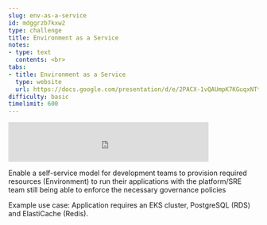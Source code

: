 ```yaml
---
slug: env-as-a-service
id: mdggrzb7kxw2
type: challenge
title: Environment as a Service
notes:
- type: text
  contents: <br>
tabs:
- title: Environment as a Service
  type: website
  url: https://docs.google.com/presentation/d/e/2PACX-1vQAUmpK7KGuqxNTtM0vpWfRvvW9xI6uFpKbatWPOk2fGRs8EMFOP5BTcDXJw8T3ug/embed?start=false&loop=false&delayms=3000
difficulty: basic
timelimit: 600
---
```


<iframe style="position: relative; height: 80px; width: 80%;" src="https://drive.google.com/file/d/1EBvXABUS_KmdtH8lTZgoELpZdBnWwNXX/preview" title="Mp3 player" frameborder="0" allow="accelerometer; autoplay; clipboard-write; encrypted-media; gyroscope; picture-in-picture" allowfullscreen></iframe>

Enable a self-service model for development teams to provision required resources (Environment) to run their applications with the platform/SRE team still being able to enforce the necessary governance policies

Example use case: Application requires an EKS cluster, PostgreSQL (RDS) and ElastiCache (Redis).

